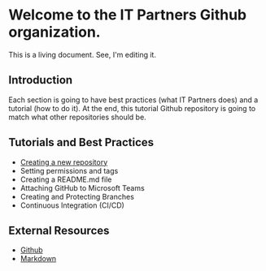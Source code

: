 # Welcome to the IT Partners Github organization. 

This is a living document. See, I'm editing it. 

## Introduction

Each section is going to have best practices (what IT Partners does) and a tutorial (how to do it). At the end, this tutorial Github repository is going to match what other repositories should be. 

## Tutorials and Best Practices
* [Creating a new repository](https://github.com/itpartnersillinois/tutorial/blob/master/Creating_Repository.md)
* Setting permissions and tags
* Creating a README.md file 
* Attaching GitHub to Microsoft Teams 
* Creating and Protecting Branches 
* Continuous Integration (CI/CD) 

## External Resources
* [Github](https://guides.github.com/activities/hello-world/)
* [Markdown](https://www.markdowntutorial.com/)
